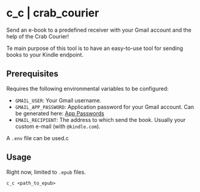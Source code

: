 # c_c | crab_courier

Send an e-book to a predefined receiver with your Gmail account and the help of the Crab Courier!

Te main purpose of this tool is to have an easy-to-use tool for sending books to your Kindle endpoint.

## Prerequisites

Requires the following environmental variables to be configured:

- `GMAIL_USER`: Your Gmail username.
- `GMAIL_APP_PASSWORD`: Application password for your Gmail account. Can be generated here: [App Passwords](https://myaccount.google.com/apppasswords)
- `EMAIL_RECIPIENT`: The address to which send the book. Usually your custom e-mail (with `@kindle.com`).

A `.env` file can be used.c

## Usage

Right now, limited to `.epub` files.

```shell
c_c <path_to_epub>
```